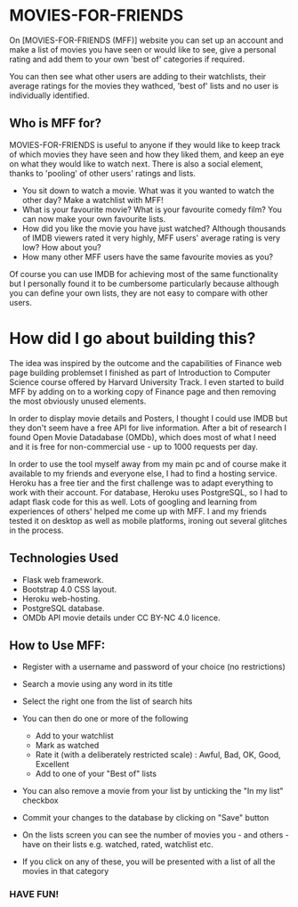 # MOVIES-FOR-FRIENDS

On [MOVIES-FOR-FRIENDS (MFF)] website you can set up an account and make a list of movies you have seen or would like to see, give a personal rating and add them to your own 'best of' categories if required.

You can then see what other users are adding to their watchlists, their average ratings for the movies they wathced, 'best of' lists and no user is individually identified.

## Who is MFF for?

MOVIES-FOR-FRIENDS is useful to anyone if they would like to keep track of which movies they have seen and how they liked them, and keep an eye on what they would like to watch next. There is also a social element, thanks to 'pooling' of other users' ratings and lists.

- You sit down to watch a movie. What was it you wanted to watch the other day? Make a watchlist with MFF!
- What is your favourite movie? What is your favourite comedy film? You can now make your own favourite lists.
- How did you like the movie you have just watched? Although thousands of IMDB viewers rated it very highly, MFF users' average rating is very low? How about you?
- How many other MFF users have the same favourite movies as you?

Of course you can use IMDB for achieving most of the same functionality but I personally found it to be cumbersome particularly because although you can define your own lists, they are not easy to compare with other users.

# How did I go about building this?

The idea was inspired by the outcome and the capabilities of Finance web page building problemset I finished as part of Introduction to Computer Science course offered by Harvard University Track. I even started to build MFF by adding on to a working copy of Finance page and then removing the most obviously unused elements.

In order to display movie details and Posters, I thought I could use IMDB but they don't seem have a free API for live information. After a bit of research I found Open Movie Datadabase (OMDb), which does most of what I need and it is free for non-commercial use - up to 1000 requests per day.  

In order to use the tool myself away from my main pc and of course make it available to my friends and everyone else, I had to find a hosting service. Heroku has a free tier and the first challenge was to adapt everything to work with their account. For database, Heroku uses PostgreSQL, so I had to adapt flask code for this as well. Lots of googling and learning from experiences of others' helped me come up with MFF. I and my friends tested it on desktop as well as mobile platforms, ironing out several glitches in the process. 

## Technologies Used

* Flask web framework.
* Bootstrap 4.0 CSS layout.
* Heroku web-hosting.
* PostgreSQL database.
* OMDb API movie details under CC BY-NC 4.0 licence.

## How to Use MFF:

- Register with a username and password of your choice (no restrictions)
- Search a movie using any word in its title
- Select the right one from the list of search hits
- You can then do one or more of the following
    - Add to your watchlist
    - Mark as watched
    - Rate it (with a deliberately restricted scale) : Awful, Bad, OK, Good, Excellent
    - Add to one of your "Best of" lists

- You can also remove a movie from your list by unticking the "In my list" checkbox

- Commit your changes to the database by clicking on "Save" button

- On the lists screen you can see the number of movies you - and others - have on their lists e.g. watched, rated, watchlist etc.

- If you click on any of these, you will be presented with a list of all the movies in that category

### HAVE FUN!
